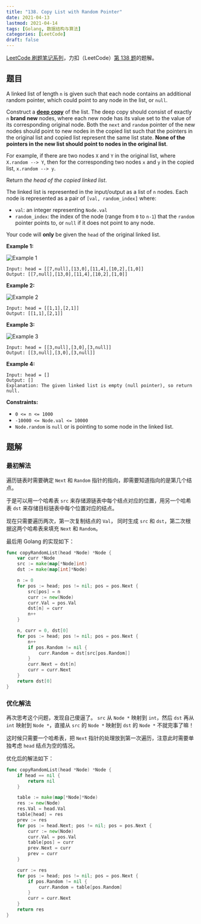 ```yaml
---
title: "138. Copy List with Random Pointer"
date: 2021-04-13
lastmod: 2021-04-14
tags: [Golang, 数据结构与算法]
categories: [LeetCode]
draft: false
---
```


[LeetCode 刷题笔记系列](/posts/leetcode/leetcode)，力扣（LeetCode）[第 138 题](https://leetcode-cn.com/problems/copy-list-with-random-pointer)的题解。

<!--more-->

## 题目

A linked list of length `n` is given such that each node contains an additional random pointer, which could point to any node in the list, or `null`.

Construct a [**deep copy**](https://en.wikipedia.org/wiki/Object_copying#Deep_copy) of the list. The deep copy should consist of exactly `n` **brand new** nodes, where each new node has its value set to the value of its corresponding original node. Both the `next` and `random` pointer of the new nodes should point to new nodes in the copied list such that the pointers in the original list and copied list represent the same list state. **None of the pointers in the new list should point to nodes in the original list**.

For example, if there are two nodes `X` and `Y` in the original list, where `X.random --> Y`, then for the corresponding two nodes `x` and `y` in the copied list, `x.random --> y`.

Return _the head of the copied linked list_.

The linked list is represented in the input/output as a list of `n` nodes. Each node is represented as a pair of `[val, random_index]` where:

- `val`: an integer representing `Node.val`
- `random_index`: the index of the node (range from `0` to `n-1`) that the `random` pointer points to, or `null` if it does not point to any node.

Your code will **only** be given the `head` of the original linked list.

**Example 1:**

![Example 1](/images/leetcode/daily/138-copy-list-with-random-pointer/e1.png)

```text
Input: head = [[7,null],[13,0],[11,4],[10,2],[1,0]]
Output: [[7,null],[13,0],[11,4],[10,2],[1,0]]
```

**Example 2:**

![Example 2](/images/leetcode/daily/138-copy-list-with-random-pointer/e2.png)

```text
Input: head = [[1,1],[2,1]]
Output: [[1,1],[2,1]]
```

**Example 3:**

![Example 3](/images/leetcode/daily/138-copy-list-with-random-pointer/e3.png)

```text
Input: head = [[3,null],[3,0],[3,null]]
Output: [[3,null],[3,0],[3,null]]
```

**Example 4:**

```text
Input: head = []
Output: []
Explanation: The given linked list is empty (null pointer), so return null.
```

**Constraints:**

- `0 <= n <= 1000`
- `-10000 <= Node.val <= 10000`
- `Node.random` is `null` or is pointing to some node in the linked list.

## 题解

### 最初解法

遍历链表时需要确定 `Next` 和 `Random` 指针的指向，即需要知道指向的是第几个结点。

于是可以用一个哈希表 `src` 来存储源链表中每个结点对应的位置，用另一个哈希表 `dst` 来存储目标链表中每个位置对应的结点。

现在只需要遍历两次，第一次复制结点的 `Val`， 同时生成 `src` 和 `dst`，第二次根据这两个哈希表来填充 `Next` 和 `Random`。

最后用 Golang 的实现如下：

```go
func copyRandomList(head *Node) *Node {
    var curr *Node
    src := make(map[*Node]int)
    dst := make(map[int]*Node)

    n := 0
    for pos := head; pos != nil; pos = pos.Next {
        src[pos] = n
        curr := new(Node)
        curr.Val = pos.Val
        dst[n] = curr
        n++
    }

    n, curr = 0, dst[0]
    for pos := head; pos != nil; pos = pos.Next {
        n++
        if pos.Random != nil {
            curr.Random = dst[src[pos.Random]]
        }
        curr.Next = dst[n]
        curr = curr.Next
    }
    return dst[0]
}
```

### 优化解法

再次思考这个问题，发现自己傻逼了。 `src` 从 `Node *` 映射到 `int`，然后 `dst` 再从 `int` 映射到 `Node *`，直接从 `src` 的 `Node *` 映射到 `dst` 的 `Node *` 不就完事了嘛！

这时候只需要一个哈希表，把 `Next` 指针的处理放到第一次遍历，注意此时需要单独考虑 `head` 结点为空的情况。

优化后的解法如下：

```go
func copyRandomList(head *Node) *Node {
    if head == nil {
        return nil
    }

    table := make(map[*Node]*Node)
    res := new(Node)
    res.Val = head.Val
    table[head] = res
    prev := res
    for pos := head.Next; pos != nil; pos = pos.Next {
        curr := new(Node)
        curr.Val = pos.Val
        table[pos] = curr
        prev.Next = curr
        prev = curr
    }

    curr := res
    for pos := head; pos != nil; pos = pos.Next {
        if pos.Random != nil {
            curr.Random = table[pos.Random]
        }
        curr = curr.Next
    }
    return res
}
```
